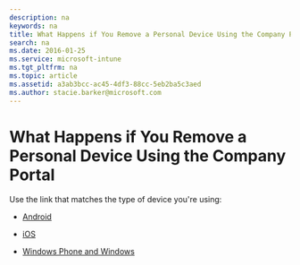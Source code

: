 ```yaml
---
description: na
keywords: na
title: What Happens if You Remove a Personal Device Using the Company Portal
search: na
ms.date: 2016-01-25
ms.service: microsoft-intune
ms.tgt_pltfrm: na
ms.topic: article
ms.assetid: a3ab3bcc-ac45-4df3-88cc-5eb2ba5c3aed
ms.author: stacie.barker@microsoft.com
---
```

# What Happens if You Remove a Personal Device Using the Company Portal
Use the link that matches the type of device you're using:

* [Android](https://technet.microsoft.com/library/mt502762.aspx/#BKMK_andr_what_happs_unenroll)

* [iOS](https://technet.microsoft.com/library/mt598622.aspx#BKMK_ios_what_happs_unenroll)

* [Windows Phone and Windows](https://technet.microsoft.com/library/mt427782.aspx#BKMK_what_happs_unenroll_win)
